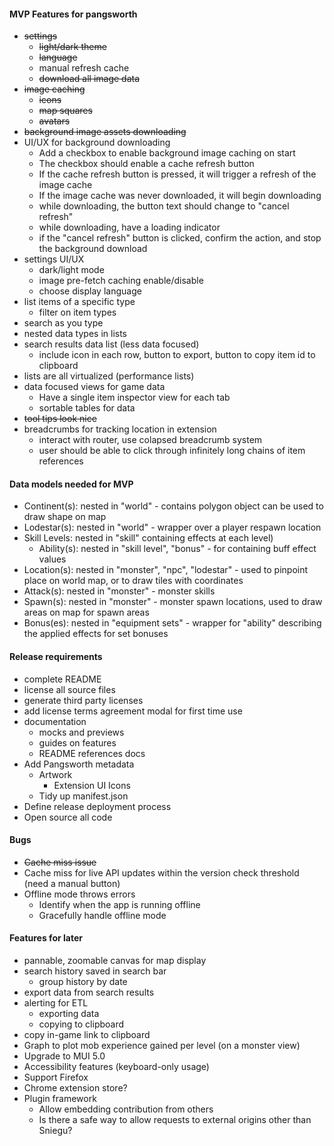 #### MVP Features for pangsworth
- ~~settings~~
  - ~~light/dark theme~~
  - ~~language~~
  - manual refresh cache
  - ~~download all image data~~
- ~~image caching~~
    - ~~icons~~
    - ~~map squares~~
    - ~~avatars~~
- ~~background image assets downloading~~
- UI/UX for background downloading
  - Add a checkbox to enable background image caching on start
  - The checkbox should enable a cache refresh button
  - If the cache refresh button is pressed, it will trigger a refresh of the image cache
  - If the image cache was never downloaded, it will begin downloading
  - while downloading, the button text should change to "cancel refresh"
  - while downloading, have a loading indicator
  - if the "cancel refresh" button is clicked, confirm the action, and stop the background download
- settings UI/UX
  - dark/light mode
  - image pre-fetch caching enable/disable
  - choose display language
- list items of a specific type
  - filter on item types
- search as you type
- nested data types in lists
- search results data list (less data focused)
  - include icon in each row, button to export, button to copy item id to clipboard
- lists are all virtualized (performance lists)
- data focused views for game data
  - Have a single item inspector view for each tab
  - sortable tables for data
- ~~tool tips look nice~~
- breadcrumbs for tracking location in extension
  - interact with router, use colapsed breadcrumb system
  - user should be able to click through infinitely long chains of item references

#### Data models needed for MVP
- Continent(s): nested in "world" - contains polygon object can be used to draw shape on map
- Lodestar(s): nested in "world" - wrapper over a player respawn location
- Skill Levels: nested in "skill" containing effects at each level)
  - Ability(s): nested in "skill level", "bonus" - for containing buff effect values
- Location(s): nested in "monster", "npc", "lodestar" - used to pinpoint place on world map, or to draw tiles with coordinates
- Attack(s): nested in "monster" - monster skills
- Spawn(s): nested in "monster" - monster spawn locations, used to draw areas on map for spawn areas
- Bonus(es): nested in "equipment sets" - wrapper for "ability" describing the applied effects for set bonuses

#### Release requirements
- complete README
- license all source files
- generate third party licenses
- add license terms agreement modal for first time use
- documentation
  - mocks and previews
  - guides on features
  - README references docs
- Add Pangsworth metadata
  - Artwork
    - Extension UI Icons
  - Tidy up manifest.json
- Define release deployment process
- Open source all code

#### Bugs
- ~~Cache miss issue~~
- Cache miss for live API updates within the version check threshold (need a manual button)
- Offline mode throws errors
  - Identify when the app is running offline
  - Gracefully handle offline mode

#### Features for later
- pannable, zoomable canvas for map display
- search history saved in search bar
  - group history by date
- export data from search results
- alerting for ETL
  - exporting data
  - copying to clipboard
- copy in-game link to clipboard
- Graph to plot mob experience gained per level (on a monster view)
- Upgrade to MUI 5.0
- Accessibility features (keyboard-only usage)
- Support Firefox
- Chrome extension store?
- Plugin framework
  - Allow embedding contribution from others
  - Is there a safe way to allow requests to external origins other than Sniegu?
